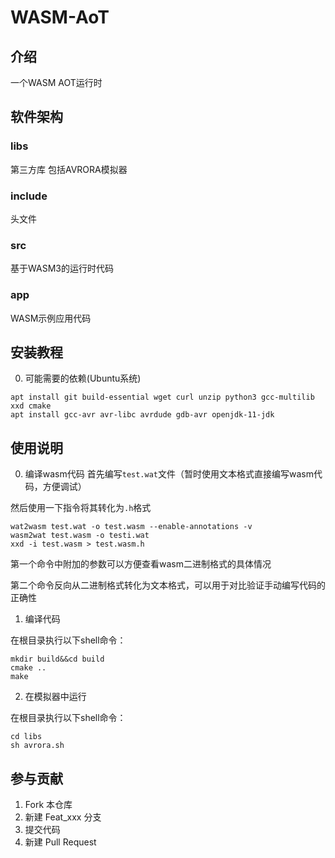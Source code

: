 # WASM-AoT

## 介绍
一个WASM AOT运行时

## 软件架构
### libs
第三方库
包括AVRORA模拟器
### include
头文件
### src
基于WASM3的运行时代码
### app
WASM示例应用代码


## 安装教程

0.  可能需要的依赖(Ubuntu系统)
```
apt install git build-essential wget curl unzip python3 gcc-multilib xxd cmake
apt install gcc-avr avr-libc avrdude gdb-avr openjdk-11-jdk
```

## 使用说明

0. 编译wasm代码
首先编写`test.wat`文件（暂时使用文本格式直接编写wasm代码，方便调试）

然后使用一下指令将其转化为`.h`格式
```
wat2wasm test.wat -o test.wasm --enable-annotations -v
wasm2wat test.wasm -o testi.wat  
xxd -i test.wasm > test.wasm.h
```
第一个命令中附加的参数可以方便查看wasm二进制格式的具体情况

第二个命令反向从二进制格式转化为文本格式，可以用于对比验证手动编写代码的正确性

1.  编译代码

在根目录执行以下shell命令：
```
mkdir build&&cd build
cmake ..
make
```
2. 在模拟器中运行

在根目录执行以下shell命令：
```
cd libs
sh avrora.sh
```

## 参与贡献

1.  Fork 本仓库
2.  新建 Feat_xxx 分支
3.  提交代码
4.  新建 Pull Request